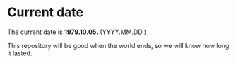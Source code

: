 # Current date

The current date is **1979.10.05.** (YYYY.MM.DD.)

This repository will be good when the world ends, so we will know how long it lasted.